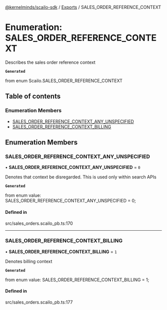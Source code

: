 [@kernelminds/scailo-sdk](../README.md) / [Exports](../modules.md) / SALES\_ORDER\_REFERENCE\_CONTEXT

# Enumeration: SALES\_ORDER\_REFERENCE\_CONTEXT

Describes the sales order reference context

**`Generated`**

from enum Scailo.SALES_ORDER_REFERENCE_CONTEXT

## Table of contents

### Enumeration Members

- [SALES\_ORDER\_REFERENCE\_CONTEXT\_ANY\_UNSPECIFIED](SALES_ORDER_REFERENCE_CONTEXT.md#sales_order_reference_context_any_unspecified)
- [SALES\_ORDER\_REFERENCE\_CONTEXT\_BILLING](SALES_ORDER_REFERENCE_CONTEXT.md#sales_order_reference_context_billing)

## Enumeration Members

### SALES\_ORDER\_REFERENCE\_CONTEXT\_ANY\_UNSPECIFIED

• **SALES\_ORDER\_REFERENCE\_CONTEXT\_ANY\_UNSPECIFIED** = ``0``

Denotes that context be disregarded. This is used only within search APIs

**`Generated`**

from enum value: SALES_ORDER_REFERENCE_CONTEXT_ANY_UNSPECIFIED = 0;

#### Defined in

src/sales_orders.scailo_pb.ts:170

___

### SALES\_ORDER\_REFERENCE\_CONTEXT\_BILLING

• **SALES\_ORDER\_REFERENCE\_CONTEXT\_BILLING** = ``1``

Denotes billing context

**`Generated`**

from enum value: SALES_ORDER_REFERENCE_CONTEXT_BILLING = 1;

#### Defined in

src/sales_orders.scailo_pb.ts:177
